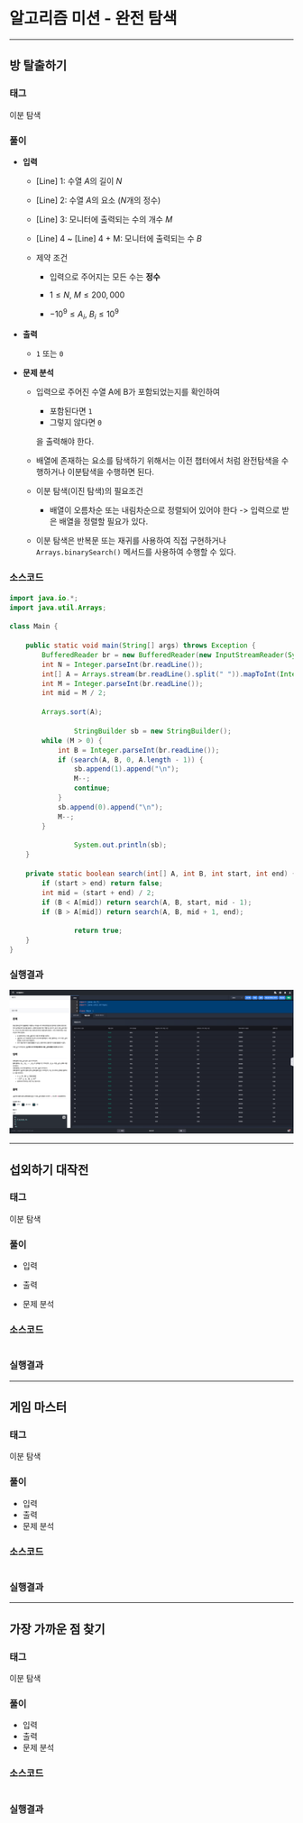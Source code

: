 # 알고리즘 미션 - 완전 탐색

---

## 방 탈출하기

### 태그

이분 탐색

### 풀이

- **입력**

  - [Line] 1: 수열 $A$의 길이 $N$

  - [Line] 2: 수열 $A$의 요소 ($N$개의 정수)

  - [Line] 3: 모니터에 출력되는 수의 개수 $M$

  - [Line] 4 ~ [Line] 4 + M: 모니터에 출력되는 수 $B$

  - 제약 조건
    - 입력으로 주어지는 모든 수는 **정수**

    - $1 \le N,~M \le 200,000$

    - $-10^{9} \le A_{i},~B_{i} \le 10^{9}$

- **출력**

  - `1` 또는 `0`

- **문제 분석**

  - 입력으로 주어진 수열 A에 B가 포함되었는지를 확인하여

    - 포함된다면 `1`
    - 그렇지 않다면 `0`

    을 출력해야 한다.

  - 배열에 존재하는 요소를 탐색하기 위해서는 이전 챕터에서 처럼 완전탐색을 수행하거나 이분탐색을 수행하면 된다.

  - 이분 탐색(이진 탐색)의 필요조건

    - 배열이 오름차순 또는 내림차순으로 정렬되어 있어야 한다 -> 입력으로 받은 배열을 정렬할 필요가 있다.

  - 이분 탐색은 반복문 또는 재귀를 사용하여 직접 구현하거나 `Arrays.binarySearch()` 메서드를 사용하여 수행할 수 있다.


### 소스코드

```java
import java.io.*;
import java.util.Arrays;

class Main {

	public static void main(String[] args) throws Exception {
        BufferedReader br = new BufferedReader(new InputStreamReader(System.in));
        int N = Integer.parseInt(br.readLine());
        int[] A = Arrays.stream(br.readLine().split(" ")).mapToInt(Integer::parseInt).toArray();
        int M = Integer.parseInt(br.readLine());
        int mid = M / 2;

        Arrays.sort(A);

				StringBuilder sb = new StringBuilder();
        while (M > 0) {
            int B = Integer.parseInt(br.readLine());
            if (search(A, B, 0, A.length - 1)) {
                sb.append(1).append("\n");
                M--;
                continue;
            }
            sb.append(0).append("\n");
            M--;
        }

				System.out.println(sb);
    }

    private static boolean search(int[] A, int B, int start, int end) {
        if (start > end) return false;
        int mid = (start + end) / 2;
        if (B < A[mid]) return search(A, B, start, mid - 1);
        if (B > A[mid]) return search(A, B, mid + 1, end);

				return true;
    }
}
```

### 실행결과

![01-escape-the-room](./img/01-escape-the-room.png)

---

## 섭외하기 대작전

### 태그

이분 탐색

### 풀이

- 입력

- 출력

- 문제 분석



### 소스코드

```java

```

### 실행결과



---

## 게임 마스터

### 태그

이분 탐색

### 풀이

- 입력
- 출력
- 문제 분석

### 소스코드

```java

```

### 실행결과



---

## 가장 가까운 점 찾기

### 태그

이분 탐색

### 풀이

- 입력
- 출력
- 문제 분석

### 소스코드

```java

```

### 실행결과

